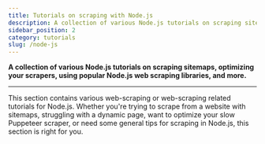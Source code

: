 ```yaml
---
title: Tutorials on scraping with Node.js
description: A collection of various Node.js tutorials on scraping sitemaps, optimizing your scrapers, using popular Node.js web scraping libraries, and more.
sidebar_position: 2
category: tutorials
slug: /node-js
---
```


**A collection of various Node.js tutorials on scraping sitemaps, optimizing your scrapers, using popular Node.js web scraping libraries, and more.**

---

This section contains various web-scraping or web-scraping related tutorials for Node.js. Whether you're trying to scrape from a website with sitemaps, struggling with a dynamic page, want to optimize your slow Puppeteer scraper, or need some general tips for scraping in Node.js, this section is right for you.

